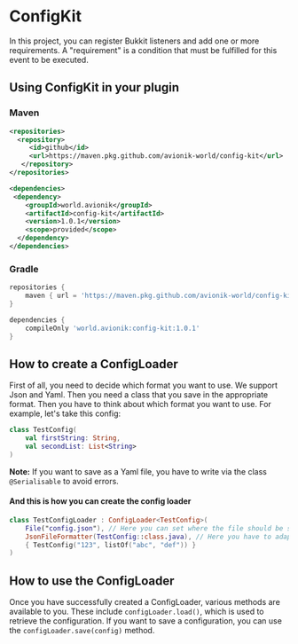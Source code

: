 # ConfigKit
In this project, you can register Bukkit listeners and add one or more requirements. A "requirement" is a condition that must be fulfilled for this event to be executed.

## Using ConfigKit in your plugin

### Maven
```xml
<repositories>
  <repository>
     <id>github</id>
     <url>https://maven.pkg.github.com/avionik-world/config-kit</url>
   </repository>
</repositories>
```

```xml
<dependencies>
 <dependency>
    <groupId>world.avionik</groupId>
    <artifactId>config-kit</artifactId>
    <version>1.0.1</version>
    <scope>provided</scope>
  </dependency>
</dependencies>
```

### Gradle
```groovy
repositories {
    maven { url = 'https://maven.pkg.github.com/avionik-world/config-kit' }
}
```

```groovy
dependencies {
    compileOnly 'world.avionik:config-kit:1.0.1'
}
```

## How to create a ConfigLoader
First of all, you need to decide which format you want to use. We support Json and Yaml. Then you need a class that you save in the appropriate format. Then you have to think about which format you want to use. For example, let's take this config:
```kotlin
class TestConfig(
    val firstString: String,
    val secondList: List<String>
)
```
**Note:** If you want to save as a Yaml file, you have to write via the class `@Serialisable` to avoid errors.

#### And this is how you can create the config loader
```kotlin
class TestConfigLoader : ConfigLoader<TestConfig>(
    File("config.json"), // Here you can set where the file should be saved
    JsonFileFormatter(TestConfig::class.java), // Here you have to adapt your format. There are JsonFileFormatter andYamlFileFormatter
    { TestConfig("123", listOf("abc", "def")) }
)
```

## How to use the ConfigLoader
Once you have successfully created a ConfigLoader, various methods are available to you. These include `configLoader.load()`, which is used to retrieve the configuration. 
If you want to save a configuration, you can use the `configLoader.save(config)` method.
